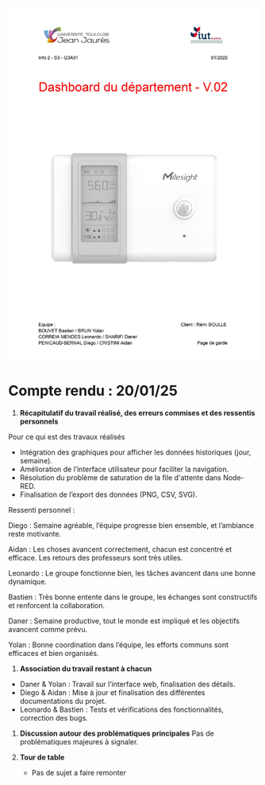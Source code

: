 <img src="../../../images/page-de-garde-v2.jpg" alt="Ma superbe image" />

# **Compte rendu** : 20/01/25

1. **Récapitulatif du travail réalisé, des erreurs commises et des ressentis personnels**

Pour ce qui est des travaux réalisés

- Intégration des graphiques pour afficher les données historiques (jour, semaine).
- Amélioration de l’interface utilisateur pour faciliter la navigation.
- Résolution du problème de saturation de la file d'attente dans Node-RED.
- Finalisation de l’export des données (PNG, CSV, SVG).

Ressenti personnel :

Diego
: Semaine agréable, l’équipe progresse bien ensemble, et l’ambiance reste motivante.

Aidan
: Les choses avancent correctement, chacun est concentré et efficace. Les retours des professeurs sont très utiles.

Leonardo
: Le groupe fonctionne bien, les tâches avancent dans une bonne dynamique.

Bastien
: Très bonne entente dans le groupe, les échanges sont constructifs et renforcent la collaboration.

Daner
: Semaine productive, tout le monde est impliqué et les objectifs avancent comme prévu.

Yolan
: Bonne coordination dans l’équipe, les efforts communs sont efficaces et bien organisés.

1. **Association du travail restant à chacun** 
- Daner & Yolan : Travail sur l’interface web, finalisation des détails.
- Diego & Aidan : Mise à jour et finalisation des différentes documentations du projet.
- Leonardo & Bastien : Tests et vérifications des fonctionnalités, correction des bugs.
1. **Discussion autour des problématiques principales**
   Pas de problématiques majeures à signaler.
   
2. **Tour de table**
    - Pas de sujet a faire remonter
